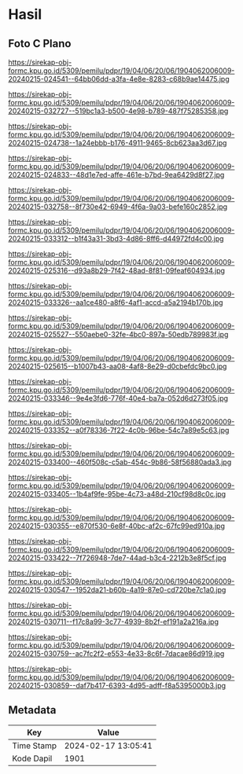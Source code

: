 # Hasil

## Foto C Plano

https://sirekap-obj-formc.kpu.go.id/5309/pemilu/pdpr/19/04/06/20/06/1904062006009-20240215-024541--64bb06dd-a3fa-4e8e-8283-c68b9ae14475.jpg

https://sirekap-obj-formc.kpu.go.id/5309/pemilu/pdpr/19/04/06/20/06/1904062006009-20240215-032727--519bc1a3-b500-4e98-b789-487f75285358.jpg

https://sirekap-obj-formc.kpu.go.id/5309/pemilu/pdpr/19/04/06/20/06/1904062006009-20240215-024738--1a24ebbb-b176-4911-9465-8cb623aa3d67.jpg

https://sirekap-obj-formc.kpu.go.id/5309/pemilu/pdpr/19/04/06/20/06/1904062006009-20240215-024833--48d1e7ed-affe-461e-b7bd-9ea6429d8f27.jpg

https://sirekap-obj-formc.kpu.go.id/5309/pemilu/pdpr/19/04/06/20/06/1904062006009-20240215-032758--8f730e42-6949-4f6a-9a03-befe160c2852.jpg

https://sirekap-obj-formc.kpu.go.id/5309/pemilu/pdpr/19/04/06/20/06/1904062006009-20240215-033312--b1f43a31-3bd3-4d86-8ff6-d44972fd4c00.jpg

https://sirekap-obj-formc.kpu.go.id/5309/pemilu/pdpr/19/04/06/20/06/1904062006009-20240215-025316--d93a8b29-7f42-48ad-8f81-09feaf604934.jpg

https://sirekap-obj-formc.kpu.go.id/5309/pemilu/pdpr/19/04/06/20/06/1904062006009-20240215-033326--aa1ce480-a8f6-4af1-accd-a5a2194b170b.jpg

https://sirekap-obj-formc.kpu.go.id/5309/pemilu/pdpr/19/04/06/20/06/1904062006009-20240215-025527--550aebe0-32fe-4bc0-897a-50edb789983f.jpg

https://sirekap-obj-formc.kpu.go.id/5309/pemilu/pdpr/19/04/06/20/06/1904062006009-20240215-025615--b1007b43-aa08-4af8-8e29-d0cbefdc9bc0.jpg

https://sirekap-obj-formc.kpu.go.id/5309/pemilu/pdpr/19/04/06/20/06/1904062006009-20240215-033346--9e4e3fd6-776f-40e4-ba7a-052d6d273f05.jpg

https://sirekap-obj-formc.kpu.go.id/5309/pemilu/pdpr/19/04/06/20/06/1904062006009-20240215-033352--a0f78336-7f22-4c0b-96be-54c7a89e5c63.jpg

https://sirekap-obj-formc.kpu.go.id/5309/pemilu/pdpr/19/04/06/20/06/1904062006009-20240215-033400--460f508c-c5ab-454c-9b86-58f56880ada3.jpg

https://sirekap-obj-formc.kpu.go.id/5309/pemilu/pdpr/19/04/06/20/06/1904062006009-20240215-033405--1b4af9fe-95be-4c73-a48d-210cf98d8c0c.jpg

https://sirekap-obj-formc.kpu.go.id/5309/pemilu/pdpr/19/04/06/20/06/1904062006009-20240215-030355--e870f530-6e8f-40bc-af2c-67fc99ed910a.jpg

https://sirekap-obj-formc.kpu.go.id/5309/pemilu/pdpr/19/04/06/20/06/1904062006009-20240215-033422--7f726948-7de7-44ad-b3c4-2212b3e8f5cf.jpg

https://sirekap-obj-formc.kpu.go.id/5309/pemilu/pdpr/19/04/06/20/06/1904062006009-20240215-030547--1952da21-b60b-4a19-87e0-cd720be7c1a0.jpg

https://sirekap-obj-formc.kpu.go.id/5309/pemilu/pdpr/19/04/06/20/06/1904062006009-20240215-030711--f17c8a99-3c77-4939-8b2f-ef191a2a216a.jpg

https://sirekap-obj-formc.kpu.go.id/5309/pemilu/pdpr/19/04/06/20/06/1904062006009-20240215-030759--ac7fc2f2-e553-4e33-8c6f-7dacae86d919.jpg

https://sirekap-obj-formc.kpu.go.id/5309/pemilu/pdpr/19/04/06/20/06/1904062006009-20240215-030859--daf7b417-6393-4d95-adff-f8a5395000b3.jpg


## Metadata

| Key        | Value               |
| ---------- | ------------------- |
| Time Stamp | 2024-02-17 13:05:41 |
| Kode Dapil | 1901                |



